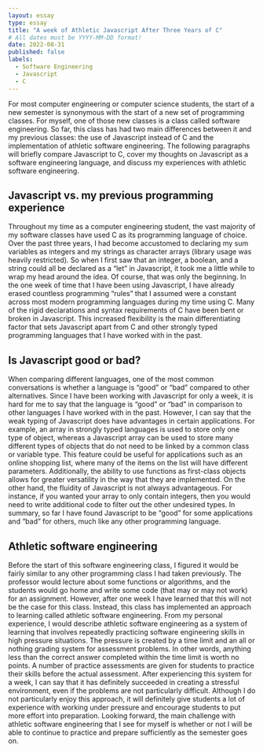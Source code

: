 ```yaml
---
layout: essay
type: essay
title: "A week of Athletic Javascript After Three Years of C"
# All dates must be YYYY-MM-DD format!
date: 2022-08-31
published: false
labels:
  - Software Engineering
  - Javascript
  - C
---
```


For most computer engineering or computer science students, the start of a new semester is synonymous with the start of a new set of programming classes. For myself, one of those new classes is a class called software engineering. So far, this class has had two main differences between it and my previous classes: the use of Javascript instead of C and the implementation of athletic software engineering. The following paragraphs will briefly compare Javascript to C, cover my thoughts on Javascript as a software engineering language, and discuss my experiences with athletic software engineering.

## Javascript vs. my previous programming experience

Throughout my time as a computer engineering student, the vast majority of my software classes have used C as its programming language of choice. Over the past three years, I had become accustomed to declaring my sum variables as integers and my strings as character arrays (library usage was heavily restricted). So when I first saw that an integer, a boolean, and a string could all be declared as a “let” in Javascript, it took me a little while to wrap my head around the idea. Of course, that was only the beginning. In the one week of time that I have been using Javascript, I have already erased countless programming “rules” that I assumed were a constant across most modern programming languages during my time using C. Many of the rigid declarations and syntax requirements of C have been bent or broken in Javascript. This increased flexibility is the main differentiating factor that sets Javascript apart from C and other strongly typed programming languages that I have worked with in the past.

## Is Javascript good or bad?

When comparing different languages, one of the most common conversations is whether a language is “good” or “bad” compared to other alternatives. Since I have been working with Javascript for only a week, it is hard for me to say that the language is “good” or “bad” in comparison to other languages I have worked with in the past. However, I can say that the weak typing of Javascript does have advantages in certain applications. For example, an array in strongly typed languages is used to store only one type of object, whereas a Javascript array can be used to store many different types of objects that do not need to be linked by a common class or variable type. This feature could be useful for applications such as an online shopping list, where many of the items on the list will have different parameters. Additionally, the ability to use functions as first-class objects allows for greater versatility in the way that they are implemented. On the other hand, the fluidity of Javascript is not always advantageous. For instance, if you wanted your array to only contain integers, then you would need to write additional code to filter out the other undesired types. In summary, so far I have found Javascript to be “good” for some applications and “bad” for others, much like any other programming language.

## Athletic software engineering

Before the start of this software engineering class, I figured it would be fairly similar to any other programming class I had taken previously. The professor would lecture about some functions or algorithms, and the students would go home and write some code (that may or may not work) for an assignment. However, after one week I have learned that this will not be the case for this class. Instead, this class has implemented an approach to learning called athletic software engineering. From my personal experience, I would describe athletic software engineering as a system of learning that involves repeatedly practicing software engineering skills in high pressure situations. The pressure is created by a time limit and an all or nothing grading system for assessment problems. In other words, anything less than the correct answer completed within the time limit is worth no points. A number of practice assessments are given for students to practice their skills before the actual assessment. After experiencing this system for a week, I can say that it has definitely succeeded in creating a stressful environment, even if the problems are not particularly difficult. Although I do not particularly enjoy this approach, it will definitely give students a lot of experience with working under pressure and encourage students to put more effort into preparation. Looking forward, the main challenge with athletic software engineering that I see for myself is whether or not I will be able to continue to practice and prepare sufficiently as the semester goes on. 
